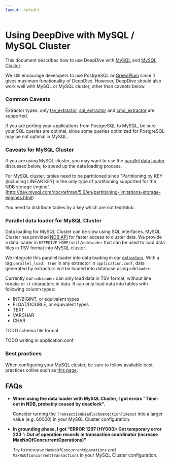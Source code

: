 ```yaml
---
layout: default
---
```


# Using DeepDive with MySQL / MySQL Cluster

This document describes how to use DeepDive with
[MySQL](http://www.mysql.com/) and 
[MySQL Cluster](http://www.mysql.com/products/cluster/).

We still encourage developers to use PostgreSQL or
[GreenPlum](greenplum.html) since it gives maximum functionality of
DeepDive. However, DeepDive should also work well with MySQL or MySQL
cluster, other than caveats below.

### Common Caveats

Extractor types: only [tsv_extractor](../basics/extractors.html#tsv_extractor), 
[sql_extractor](../basics/extractors.html#sql_extractor) 
and [cmd_extractor](../basics/extractors.html#cmd_extractor) are supported.

If you are porting your applications from PostgreSQL to MySQL, be sure
your SQL queries are optimal, since some queries optimized for
PostgreSQL may be not optimal in MySQL.

### Caveats for MySQL Cluster

If you are using MySQL cluster, you may want to use the 
[parallel data loader](#ndbloader) discussed below, to speed up the data 
loading process.

For MySQL cluster, tables need to be partitioned since "Partitioning by KEY (including LINEAR KEY) is the only type of partitioning supported for the NDB storage engine". (http://dev.mysql.com/doc/refman/5.6/en/partitioning-limitations-storage-engines.html)

You need to distribute tables by a key which are not text/blob.

### Parallel data loader for MySQL Cluster

Data loading for MySQL Cluster can be slow using SQL interfaces. MySQL Cluster has provided [NDB API](http://dev.mysql.com/doc/ndbapi/en/) for faster access to cluster data. We provide a data loader in `DEEPDIVE_HOME/util/ndbloader` that can be used to load data files in TSV format into MySQL cluster.

We integrate this parallel loader into data loading in our [extractors](../basics/extractors.html). 
With a tag `parallel_load: true` in any extractor in `application.conf`, data generated by extractors will be loaded into database using `ndbloader`. 

Currently our `ndbloader` can only load data in TSV format, without line breaks or `\t` characters in data. It can only load data into tables with following column types:

- INT/BIGINT, or equivalent types
- FLOAT/DOUBLE, or equivalent types
- TEXT
- VARCHAR
- CHAR

TODO schema file format

TODO writing in application.conf


### Best practices

When configuring your MySQL cluster, be sure to follow available best practices online such as [this page](https://blogs.oracle.com/MySQL/entry/mysql_cluster_performance_best_practices). 

## <a name="faq" href="#"></a> FAQs

- **When using the data loader with MySQL Cluster, I got errors 
"Time-out in NDB, probably caused by deadlock".**

  Consider turning the `TransactionDeadlockDetectionTimeout` into a larger value (e.g. 60000) in your MySQL Cluster configuration.

- **In grounding phase, I got "ERROR 1297 (HY000): Got temporary error 
233 ': Out of operation records in transaction coordinator (increase 
MaxNoOfConcurrentOperations)"**

  Try to increase `MaxNoOfConcurrentOperations` and `MaxNoOfConcurrentTransactions` in your MySQL Cluster configuration.

